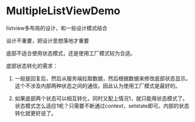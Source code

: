 # MultipleListViewDemo

listview多布局的设计，和一些设计模式结合

设计不重要，把设计思想落地才重要

底部不适合使用状态模式，还是使用工厂模式较为合适。

底部状态转化的需求：

1. 一般是回复后，然后从服务端拉取数据，然后根据数据来修改底部状态显示。这个不涉及内部两种状态之间的通信，因此认为使用工厂模式是最好的。

2. 如果底部两个状态可以相互转化，同时又配上情况1，就只能用状态模式了。状态模式怎么适应1呢？只需要不断通过context，setstate即可。内部的状态转化就更好说了。
